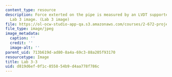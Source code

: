 ```yaml
---
content_type: resource
description: Force exterted on the pipe is measured by an LVDT supported as a cantilever.
  Lab 3 image. (Lab 3 image)
file: https://ol-ocw-studio-app-qa.s3.amazonaws.com/courses/2-672-project-laboratory-spring-2009/d819d6ef0f1c855854b9d4aa778f786c_lab33.jpg
file_type: image/jpeg
image_metadata:
  caption: ''
  credit: ''
  image-alt: ''
parent_uid: 713b619d-ad80-8a4a-69c3-88a205f93170
resourcetype: Image
title: Lab 3-3
uid: d819d6ef-0f1c-8558-54b9-d4aa778f786c
---
```

